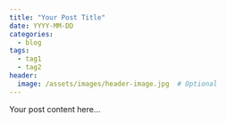 ```yaml
---
title: "Your Post Title"
date: YYYY-MM-DD
categories:
  - blog
tags:
  - tag1
  - tag2
header:
  image: /assets/images/header-image.jpg  # Optional
---
```


Your post content here... 